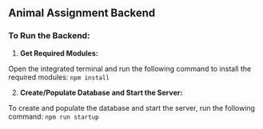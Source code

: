 ## Animal Assignment Backend

### To Run the Backend:

1. **Get Required Modules:**

Open the integrated terminal and run the following command to install the required modules: ```npm install```


2. **Create/Populate Database and Start the Server:**

To create and populate the database and start the server, run the following command: ```npm run startup```

